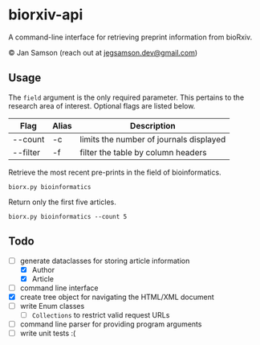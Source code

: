 # biorxiv-api

A command-line interface for retrieving preprint information from bioRxiv.

© Jan Samson (reach out at jegsamson.dev@gmail.com)

## Usage

The `field` argument is the only required parameter. This pertains to the research 
area of interest. Optional flags are listed below.

| Flag | Alias | Description |
| --------------- | --------------- | --------------- |
| --count  | -c | limits the number of journals displayed |
| --filter | -f | filter the table by column headers |


Retrieve the most recent pre-prints in the field of bioinformatics.
```
biorx.py bioinformatics
```

Return only the first five articles.
```
biorx.py bioinformatics --count 5
```


## Todo

- [ ] generate dataclasses for storing article information
    - [x] Author
    - [x] Article
- [ ] command line interface
- [x] create tree object for navigating the HTML/XML document
- [ ] write Enum classes
    - [ ] `Collections` to restrict valid request URLs
- [ ] command line parser for providing program arguments
- [ ] write unit tests :(
